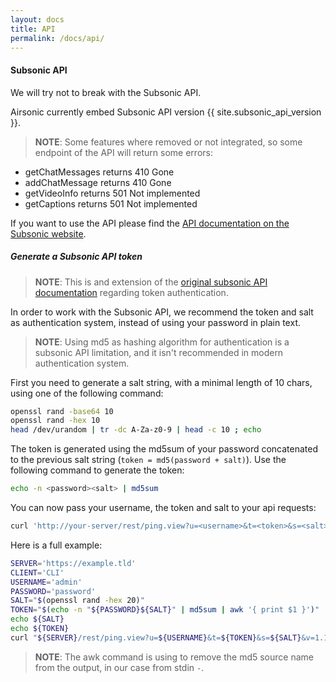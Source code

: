 ```yaml
---
layout: docs
title: API
permalink: /docs/api/
---
```

#### Subsonic API

We will try not to break with the Subsonic API.

Airsonic currently embed Subsonic API version {{ site.subsonic_api_version }}.

> **NOTE**: Some features where removed or not integrated, so some endpoint of the API will return some errors:
- getChatMessages returns 410 Gone
- addChatMessage returns 410 Gone
- getVideoInfo returns 501 Not implemented
- getCaptions returns 501 Not implemented

If you want to use the API please find the [API documentation on the Subsonic website](http://www.subsonic.org/pages/api.jsp).

##### Generate a Subsonic API token

> **NOTE**: This is and extension of the [original subsonic API documentation](http://www.subsonic.org/pages/api.jsp) regarding token authentication.

In order to work with the Subsonic API, we recommend the token and salt as authentication system, instead of using your password in plain text.

> **NOTE**: Using md5 as hashing algorithm for authentication is a subsonic API limitation, and it isn't recommended in modern authentication system.

First you need to generate a salt string, with a minimal length of 10 chars, using one of the following command:
```sh
openssl rand -base64 10
openssl rand -hex 10
head /dev/urandom | tr -dc A-Za-z0-9 | head -c 10 ; echo
```

The token is generated using the md5sum of your password concatenated to the previous salt string (`token = md5(password + salt)`). Use the following command to generate the token:
```sh
echo -n <password><salt> | md5sum
```

You can now pass your username, the token and salt to your api requests:
```sh
curl 'http://your-server/rest/ping.view?u=<username>&t=<token>&s=<salt>&v=1.15.0&c=<your-app>'
```

Here is a full example:
```sh
SERVER='https://example.tld'
CLIENT='CLI'
USERNAME='admin'
PASSWORD='password'
SALT="$(openssl rand -hex 20)"
TOKEN="$(echo -n "${PASSWORD}${SALT}" | md5sum | awk '{ print $1 }')"
echo ${SALT}
echo ${TOKEN}
curl "${SERVER}/rest/ping.view?u=${USERNAME}&t=${TOKEN}&s=${SALT}&v=1.15.0&c=${CLIENT}"
```

> **NOTE**: The awk command is using to remove the md5 source name from the output, in our case from stdin `-`.
